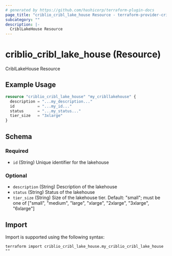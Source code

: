 ```yaml
---
# generated by https://github.com/hashicorp/terraform-plugin-docs
page_title: "criblio_cribl_lake_house Resource - terraform-provider-criblio"
subcategory: ""
description: |-
  CriblLakeHouse Resource
---
```


# criblio_cribl_lake_house (Resource)

CriblLakeHouse Resource

## Example Usage

```terraform
resource "criblio_cribl_lake_house" "my_cribllakehouse" {
  description = "...my_description..."
  id          = "...my_id..."
  status      = "...my_status..."
  tier_size   = "3xlarge"
}
```

<!-- schema generated by tfplugindocs -->
## Schema

### Required

- `id` (String) Unique identifier for the lakehouse

### Optional

- `description` (String) Description of the lakehouse
- `status` (String) Status of the lakehouse
- `tier_size` (String) Size of the lakehouse tier. Default: "small"; must be one of ["small", "medium", "large", "xlarge", "2xlarge", "3xlarge", "6xlarge"]

## Import

Import is supported using the following syntax:

```shell
terraform import criblio_cribl_lake_house.my_criblio_cribl_lake_house ""
```
